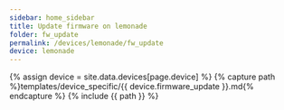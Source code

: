 ```yaml
---
sidebar: home_sidebar
title: Update firmware on lemonade
folder: fw_update
permalink: /devices/lemonade/fw_update
device: lemonade
---
```

{% assign device = site.data.devices[page.device] %}
{% capture path %}templates/device_specific/{{ device.firmware_update }}.md{% endcapture %}
{% include {{ path }} %}
